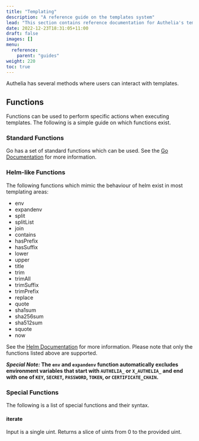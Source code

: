 ```yaml
---
title: "Templating"
description: "A reference guide on the templates system"
lead: "This section contains reference documentation for Authelia's templating capabilities."
date: 2022-12-23T18:31:05+11:00
draft: false
images: []
menu:
  reference:
    parent: "guides"
weight: 220
toc: true
---
```


Authelia has several methods where users can interact with templates.

## Functions

Functions can be used to perform specific actions when executing templates. The following is a simple guide on which
functions exist.

### Standard Functions

Go has a set of standard functions which can be used. See the [Go Documentation](https://pkg.go.dev/text/template#hdr-Functions)
for more information.

### Helm-like Functions

The following functions which mimic the behaviour of helm exist in most templating areas:

- env
- expandenv
- split
- splitList
- join
- contains
- hasPrefix
- hasSuffix
- lower
- upper
- title
- trim
- trimAll
- trimSuffix
- trimPrefix
- replace
- quote
- sha1sum
- sha256sum
- sha512sum
- squote
- now

See the [Helm Documentation](https://helm.sh/docs/chart_template_guide/function_list/) for more information. Please
note that only the functions listed above are supported.

__*Special Note:* The `env` and `expandenv` function automatically excludes environment variables that start with
`AUTHELIA_` or `X_AUTHELIA_` and end with one of `KEY`, `SECRET`, `PASSWORD`, `TOKEN`, or `CERTIFICATE_CHAIN`.__

### Special Functions

The following is a list of special functions and their syntax.

#### iterate

Input is a single uint. Returns a slice of uints from 0 to the provided uint.
